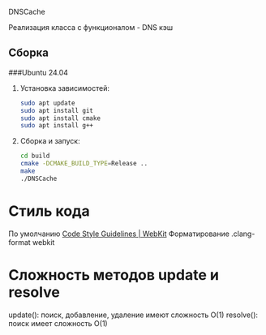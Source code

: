 DNSCache

Реализация класса с функционалом - DNS кэш


## Сборка

###Ubuntu 24.04

1. Установка зависимостей:
    ```bash
    sudo apt update
    sudo apt install git
    sudo apt install cmake
    sudo apt install g++
    ```

2. Сборка и запуск:
    ```bash
    cd build
    cmake -DCMAKE_BUILD_TYPE=Release ..
    make
    ./DNSCache 
    ```
# Стиль кода
По умолчанию [Code Style Guidelines | WebKit](https://webkit.org/code-style-guidelines/)
Форматирование .clang-format webkit

# Сложность методов update и resolve
update(): поиск, добавление, удаление имеют сложность О(1)
resolve(): поиск имеет сложность О(1)
